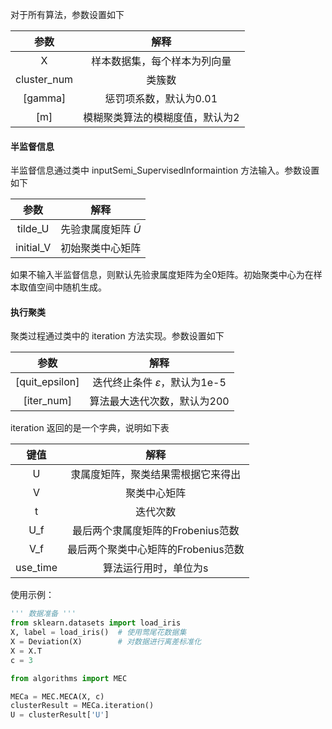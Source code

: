 对于所有算法，参数设置如下

|    参数     |              解释               |
| :---------: | :-----------------------------: |
|      X      |  样本数据集，每个样本为列向量   |
| cluster_num |             类簇数              |
|   [gamma]   |     惩罚项系数，默认为0.01      |
|     [m]     | 模糊聚类算法的模糊度值，默认为2 |

#### 半监督信息

半监督信息通过类中 inputSemi_SupervisedInformaintion 方法输入。参数设置如下

|   参数    |            解释            |
| :-------: | :------------------------: |
|  tilde_U  | 先验隶属度矩阵 $\tilde{U}$ |
| initial_V |      初始聚类中心矩阵      |

如果不输入半监督信息，则默认先验隶属度矩阵为全0矩阵。初始聚类中心为在样本取值空间中随机生成。

#### 执行聚类

聚类过程通过类中的 iteration 方法实现。参数设置如下

|      参数      |                  解释                  |
| :------------: | :------------------------------------: |
| [quit_epsilon] | 迭代终止条件 $\varepsilon$，默认为1e-5 |
|   [iter_num]   |      算法最大迭代次数，默认为200       |

iteration 返回的是一个字典，说明如下表

| 键值 |                解释                |
| :--: | :--------------------------------: |
|  U   | 隶属度矩阵，聚类结果需根据它来得出 |
|  V   |            聚类中心矩阵            |
|  t   |              迭代次数              |
| U_f  |     最后两个隶属度矩阵的Frobenius范数      |
| V_f  |     最后两个聚类中心矩阵的Frobenius范数      |
| use_time  |     算法运行用时，单位为s      |

使用示例：

```python
''' 数据准备 '''
from sklearn.datasets import load_iris
X, label = load_iris()	# 使用莺尾花数据集
X = Deviation(X)		# 对数据进行离差标准化
X = X.T
c = 3
```

```python
from algorithms import MEC

MECa = MEC.MECA(X, c)
clusterResult = MECa.iteration()	
U = clusterResult['U']
```

